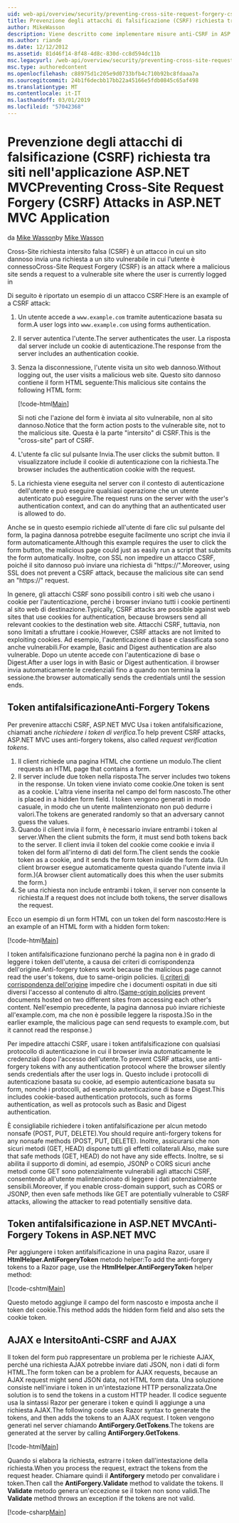 ```yaml
---
uid: web-api/overview/security/preventing-cross-site-request-forgery-csrf-attacks
title: Prevenzione degli attacchi di falsificazione (CSRF) richiesta tra siti in ASP.NET MVC
author: MikeWasson
description: Viene descritto come implementare misure anti-CSRF in ASP.NET Web MVC e l'attacco di falsificazione (CSRF) richiesta tra siti.
ms.author: riande
ms.date: 12/12/2012
ms.assetid: 81d46f14-8f48-4d8c-830d-cc8d594dc11b
msc.legacyurl: /web-api/overview/security/preventing-cross-site-request-forgery-csrf-attacks
msc.type: authoredcontent
ms.openlocfilehash: c88975d1c205e9d0733bfb4c710b92bc8fdaaa7a
ms.sourcegitcommit: 24b1f6decbb17bb22a45166e5fdb0845c65af498
ms.translationtype: MT
ms.contentlocale: it-IT
ms.lasthandoff: 03/01/2019
ms.locfileid: "57042368"
---
```

<a name="preventing-cross-site-request-forgery-csrf-attacks-in-aspnet-mvc-application"></a><span data-ttu-id="4b066-103">Prevenzione degli attacchi di falsificazione (CSRF) richiesta tra siti nell'applicazione ASP.NET MVC</span><span class="sxs-lookup"><span data-stu-id="4b066-103">Preventing Cross-Site Request Forgery (CSRF) Attacks in ASP.NET MVC Application</span></span>
====================
<span data-ttu-id="4b066-104">da [Mike Wasson](https://github.com/MikeWasson)</span><span class="sxs-lookup"><span data-stu-id="4b066-104">by [Mike Wasson](https://github.com/MikeWasson)</span></span>

<span data-ttu-id="4b066-105">Cross-Site richiesta intersito falsa (CSRF) è un attacco in cui un sito dannoso invia una richiesta a un sito vulnerabile in cui l'utente è connesso</span><span class="sxs-lookup"><span data-stu-id="4b066-105">Cross-Site Request Forgery (CSRF) is an attack where a malicious site sends a request to a vulnerable site where the user is currently logged in</span></span>

<span data-ttu-id="4b066-106">Di seguito è riportato un esempio di un attacco CSRF:</span><span class="sxs-lookup"><span data-stu-id="4b066-106">Here is an example of a CSRF attack:</span></span>

1. <span data-ttu-id="4b066-107">Un utente accede a `www.example.com` tramite autenticazione basata su form.</span><span class="sxs-lookup"><span data-stu-id="4b066-107">A user logs into `www.example.com` using forms authentication.</span></span>
2. <span data-ttu-id="4b066-108">Il server autentica l'utente.</span><span class="sxs-lookup"><span data-stu-id="4b066-108">The server authenticates the user.</span></span> <span data-ttu-id="4b066-109">La risposta dal server include un cookie di autenticazione.</span><span class="sxs-lookup"><span data-stu-id="4b066-109">The response from the server includes an authentication cookie.</span></span>
3. <span data-ttu-id="4b066-110">Senza la disconnessione, l'utente visita un sito web dannoso.</span><span class="sxs-lookup"><span data-stu-id="4b066-110">Without logging out, the user visits a malicious web site.</span></span> <span data-ttu-id="4b066-111">Questo sito dannoso contiene il form HTML seguente:</span><span class="sxs-lookup"><span data-stu-id="4b066-111">This malicious site contains the following HTML form:</span></span> 

    [!code-html[Main](preventing-cross-site-request-forgery-csrf-attacks/samples/sample1.html)]

    <span data-ttu-id="4b066-112">Si noti che l'azione del form è inviata al sito vulnerabile, non al sito dannoso.</span><span class="sxs-lookup"><span data-stu-id="4b066-112">Notice that the form action posts to the vulnerable site, not to the malicious site.</span></span> <span data-ttu-id="4b066-113">Questa è la parte "intersito" di CSRF.</span><span class="sxs-lookup"><span data-stu-id="4b066-113">This is the "cross-site" part of CSRF.</span></span>
4. <span data-ttu-id="4b066-114">L'utente fa clic sul pulsante Invia.</span><span class="sxs-lookup"><span data-stu-id="4b066-114">The user clicks the submit button.</span></span> <span data-ttu-id="4b066-115">Il visualizzatore include il cookie di autenticazione con la richiesta.</span><span class="sxs-lookup"><span data-stu-id="4b066-115">The browser includes the authentication cookie with the request.</span></span>
5. <span data-ttu-id="4b066-116">La richiesta viene eseguita nel server con il contesto di autenticazione dell'utente e può eseguire qualsiasi operazione che un utente autenticato può eseguire.</span><span class="sxs-lookup"><span data-stu-id="4b066-116">The request runs on the server with the user's authentication context, and can do anything that an authenticated user is allowed to do.</span></span>

<span data-ttu-id="4b066-117">Anche se in questo esempio richiede all'utente di fare clic sul pulsante del form, la pagina dannosa potrebbe eseguite facilmente uno script che invia il form automaticamente.</span><span class="sxs-lookup"><span data-stu-id="4b066-117">Although this example requires the user to click the form button, the malicious page could just as easily run a script that submits the form automatically.</span></span> <span data-ttu-id="4b066-118">Inoltre, con SSL non impedire un attacco CSRF, poiché il sito dannoso può inviare una richiesta di "https://".</span><span class="sxs-lookup"><span data-stu-id="4b066-118">Moreover, using SSL does not prevent a CSRF attack, because the malicious site can send an "https://" request.</span></span>

<span data-ttu-id="4b066-119">In genere, gli attacchi CSRF sono possibili contro i siti web che usano i cookie per l'autenticazione, perché i browser inviano tutti i cookie pertinenti al sito web di destinazione.</span><span class="sxs-lookup"><span data-stu-id="4b066-119">Typically, CSRF attacks are possible against web sites that use cookies for authentication, because browsers send all relevant cookies to the destination web site.</span></span> <span data-ttu-id="4b066-120">Attacchi CSRF, tuttavia, non sono limitati a sfruttare i cookie.</span><span class="sxs-lookup"><span data-stu-id="4b066-120">However, CSRF attacks are not limited to exploiting cookies.</span></span> <span data-ttu-id="4b066-121">Ad esempio, l'autenticazione di base e classificata sono anche vulnerabili.</span><span class="sxs-lookup"><span data-stu-id="4b066-121">For example, Basic and Digest authentication are also vulnerable.</span></span> <span data-ttu-id="4b066-122">Dopo un utente accede con l'autenticazione di base o Digest.</span><span class="sxs-lookup"><span data-stu-id="4b066-122">After a user logs in with Basic or Digest authentication.</span></span> <span data-ttu-id="4b066-123">il browser invia automaticamente le credenziali fino a quando non termina la sessione.</span><span class="sxs-lookup"><span data-stu-id="4b066-123">the browser automatically sends the credentials until the session ends.</span></span>

## <a name="anti-forgery-tokens"></a><span data-ttu-id="4b066-124">Token antifalsificazione</span><span class="sxs-lookup"><span data-stu-id="4b066-124">Anti-Forgery Tokens</span></span>

<span data-ttu-id="4b066-125">Per prevenire attacchi CSRF, ASP.NET MVC Usa i token antifalsificazione, chiamati anche *richiedere i token di verifica*.</span><span class="sxs-lookup"><span data-stu-id="4b066-125">To help prevent CSRF attacks, ASP.NET MVC uses anti-forgery tokens, also called *request verification tokens*.</span></span>

1. <span data-ttu-id="4b066-126">Il client richiede una pagina HTML che contiene un modulo.</span><span class="sxs-lookup"><span data-stu-id="4b066-126">The client requests an HTML page that contains a form.</span></span>
2. <span data-ttu-id="4b066-127">Il server include due token nella risposta.</span><span class="sxs-lookup"><span data-stu-id="4b066-127">The server includes two tokens in the response.</span></span> <span data-ttu-id="4b066-128">Un token viene inviato come cookie.</span><span class="sxs-lookup"><span data-stu-id="4b066-128">One token is sent as a cookie.</span></span> <span data-ttu-id="4b066-129">L'altra viene inserita nel campo del form nascosto.</span><span class="sxs-lookup"><span data-stu-id="4b066-129">The other is placed in a hidden form field.</span></span> <span data-ttu-id="4b066-130">I token vengono generati in modo casuale, in modo che un utente malintenzionato non può dedurre i valori.</span><span class="sxs-lookup"><span data-stu-id="4b066-130">The tokens are generated randomly so that an adversary cannot guess the values.</span></span>
3. <span data-ttu-id="4b066-131">Quando il client invia il form, è necessario inviare entrambi i token al server.</span><span class="sxs-lookup"><span data-stu-id="4b066-131">When the client submits the form, it must send both tokens back to the server.</span></span> <span data-ttu-id="4b066-132">Il client invia il token del cookie come cookie e invia il token del form all'interno di dati del form.</span><span class="sxs-lookup"><span data-stu-id="4b066-132">The client sends the cookie token as a cookie, and it sends the form token inside the form data.</span></span> <span data-ttu-id="4b066-133">(Un client browser esegue automaticamente questa quando l'utente invia il form.)</span><span class="sxs-lookup"><span data-stu-id="4b066-133">(A browser client automatically does this when the user submits the form.)</span></span>
4. <span data-ttu-id="4b066-134">Se una richiesta non include entrambi i token, il server non consente la richiesta.</span><span class="sxs-lookup"><span data-stu-id="4b066-134">If a request does not include both tokens, the server disallows the request.</span></span>

<span data-ttu-id="4b066-135">Ecco un esempio di un form HTML con un token del form nascosto:</span><span class="sxs-lookup"><span data-stu-id="4b066-135">Here is an example of an HTML form with a hidden form token:</span></span>

[!code-html[Main](preventing-cross-site-request-forgery-csrf-attacks/samples/sample2.html)]

<span data-ttu-id="4b066-136">I token antifalsificazione funzionano perché la pagina non è in grado di leggere i token dell'utente, a causa dei criteri di corrispondenza dell'origine.</span><span class="sxs-lookup"><span data-stu-id="4b066-136">Anti-forgery tokens work because the malicious page cannot read the user's tokens, due to same-origin policies.</span></span> <span data-ttu-id="4b066-137">([i criteri di corrispondenza dell'origine](http://www.w3.org/Security/wiki/Same_Origin_Policy) impedire che i documenti ospitati in due siti diversi l'accesso al contenuto di altro.</span><span class="sxs-lookup"><span data-stu-id="4b066-137">([Same-origin policies](http://www.w3.org/Security/wiki/Same_Origin_Policy) prevent documents hosted on two different sites from accessing each other's content.</span></span> <span data-ttu-id="4b066-138">Nell'esempio precedente, la pagina dannosa può inviare richieste all'example.com, ma che non è possibile leggere la risposta.)</span><span class="sxs-lookup"><span data-stu-id="4b066-138">So in the earlier example, the malicious page can send requests to example.com, but it cannot read the response.)</span></span>

<span data-ttu-id="4b066-139">Per impedire attacchi CSRF, usare i token antifalsificazione con qualsiasi protocollo di autenticazione in cui il browser invia automaticamente le credenziali dopo l'accesso dell'utente.</span><span class="sxs-lookup"><span data-stu-id="4b066-139">To prevent CSRF attacks, use anti-forgery tokens with any authentication protocol where the browser silently sends credentials after the user logs in.</span></span> <span data-ttu-id="4b066-140">Questo include i protocolli di autenticazione basata su cookie, ad esempio autenticazione basata su form, nonché i protocolli, ad esempio autenticazione di base e Digest.</span><span class="sxs-lookup"><span data-stu-id="4b066-140">This includes cookie-based authentication protocols, such as forms authentication, as well as protocols such as Basic and Digest authentication.</span></span>

<span data-ttu-id="4b066-141">È consigliabile richiedere i token antifalsificazione per alcun metodo nonsafe (POST, PUT, DELETE).</span><span class="sxs-lookup"><span data-stu-id="4b066-141">You should require anti-forgery tokens for any nonsafe methods (POST, PUT, DELETE).</span></span> <span data-ttu-id="4b066-142">Inoltre, assicurarsi che non sicuri metodi (GET, HEAD) dispone tutti gli effetti collaterali.</span><span class="sxs-lookup"><span data-stu-id="4b066-142">Also, make sure that safe methods (GET, HEAD) do not have any side effects.</span></span> <span data-ttu-id="4b066-143">Inoltre, se si abilita il supporto di domini, ad esempio, JSONP o CORS sicuri anche metodi come GET sono potenzialmente vulnerabili agli attacchi CSRF, consentendo all'utente malintenzionato di leggere i dati potenzialmente sensibili.</span><span class="sxs-lookup"><span data-stu-id="4b066-143">Moreover, if you enable cross-domain support, such as CORS or JSONP, then even safe methods like GET are potentially vulnerable to CSRF attacks, allowing the attacker to read potentially sensitive data.</span></span>

## <a name="anti-forgery-tokens-in-aspnet-mvc"></a><span data-ttu-id="4b066-144">Token antifalsificazione in ASP.NET MVC</span><span class="sxs-lookup"><span data-stu-id="4b066-144">Anti-Forgery Tokens in ASP.NET MVC</span></span>

<span data-ttu-id="4b066-145">Per aggiungere i token antifalsificazione in una pagina Razor, usare il **HtmlHelper.AntiForgeryToken** metodo helper:</span><span class="sxs-lookup"><span data-stu-id="4b066-145">To add the anti-forgery tokens to a Razor page, use the **HtmlHelper.AntiForgeryToken** helper method:</span></span>

[!code-cshtml[Main](preventing-cross-site-request-forgery-csrf-attacks/samples/sample3.cshtml)]

<span data-ttu-id="4b066-146">Questo metodo aggiunge il campo del form nascosto e imposta anche il token del cookie.</span><span class="sxs-lookup"><span data-stu-id="4b066-146">This method adds the hidden form field and also sets the cookie token.</span></span>

## <a name="anti-csrf-and-ajax"></a><span data-ttu-id="4b066-147">AJAX e Intersito</span><span class="sxs-lookup"><span data-stu-id="4b066-147">Anti-CSRF and AJAX</span></span>

<span data-ttu-id="4b066-148">Il token del form può rappresentare un problema per le richieste AJAX, perché una richiesta AJAX potrebbe inviare dati JSON, non i dati di form HTML.</span><span class="sxs-lookup"><span data-stu-id="4b066-148">The form token can be a problem for AJAX requests, because an AJAX request might send JSON data, not HTML form data.</span></span> <span data-ttu-id="4b066-149">Una soluzione consiste nell'inviare i token in un'intestazione HTTP personalizzata.</span><span class="sxs-lookup"><span data-stu-id="4b066-149">One solution is to send the tokens in a custom HTTP header.</span></span> <span data-ttu-id="4b066-150">Il codice seguente usa la sintassi Razor per generare i token e quindi li aggiunge a una richiesta AJAX.</span><span class="sxs-lookup"><span data-stu-id="4b066-150">The following code uses Razor syntax to generate the tokens, and then adds the tokens to an AJAX request.</span></span> <span data-ttu-id="4b066-151">I token vengono generati nel server chiamando **AntiForgery.GetTokens**.</span><span class="sxs-lookup"><span data-stu-id="4b066-151">The tokens are generated at the server by calling **AntiForgery.GetTokens**.</span></span>

[!code-html[Main](preventing-cross-site-request-forgery-csrf-attacks/samples/sample4.html)]

<span data-ttu-id="4b066-152">Quando si elabora la richiesta, estrarre i token dall'intestazione della richiesta.</span><span class="sxs-lookup"><span data-stu-id="4b066-152">When you process the request, extract the tokens from the request header.</span></span> <span data-ttu-id="4b066-153">Chiamare quindi il **Antiforgery** metodo per convalidare i token.</span><span class="sxs-lookup"><span data-stu-id="4b066-153">Then call the **AntiForgery.Validate** method to validate the tokens.</span></span> <span data-ttu-id="4b066-154">Il **Validate** metodo genera un'eccezione se il token non sono validi.</span><span class="sxs-lookup"><span data-stu-id="4b066-154">The **Validate** method throws an exception if the tokens are not valid.</span></span>

[!code-csharp[Main](preventing-cross-site-request-forgery-csrf-attacks/samples/sample5.cs)]
